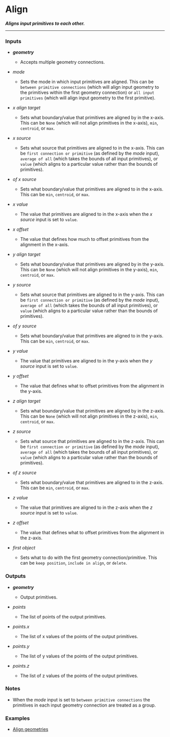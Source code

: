 # Align

**_Aligns input primitives to each other._**

---


### Inputs

* **_geometry_**

  * Accepts multiple geometry connections.

* _mode_

  * Sets the mode in which input primitives are aligned. This can be `between primitive connections` (which will align input geometry to the primitives within the first geometry connection) or `all input primitives` (which will align input geometry to the first primitive).

* _x align target_

  * Sets what boundary/value that primitives are aligned by in the x-axis. This can be `None` (which will not align primitives in the x-axis), `min`, `centroid`, or `max`.

* _x source_

  * Sets what source that primitives are aligned to in the x-axis. This can be `first connection or primitive` (as defined by the _mode_ input), `average of all` (which takes the bounds of all input primitives), or `value` (which aligns to a particular value rather than the bounds of primitives).

* _of x source_

  * Sets what boundary/value that primitives are aligned to in the x-axis. This can be `min`, `centroid`, or `max`.

* _x value_

  * The value that primitives are aligned to in the x-axis when the _x source_ input is set to `value`.

* _x offset_

  * The value that defines how much to offset primitives from the alignment in the x-axis.

* _y align target_

  * Sets what boundary/value that primitives are aligned by in the y-axis. This can be `None` (which will not align primitives in the y-axis), `min`, `centroid`, or `max`.

* _y source_

  * Sets what source that primitives are aligned to in the y-axis. This can be `first connection or primitive` (as defined by the _mode_ input), `average of all` (which takes the bounds of all input primitives), or `value` (which aligns to a particular value rather than the bounds of primitives).

* _of y source_

  * Sets what boundary/value that primitives are aligned to in the y-axis. This can be `min`, `centroid`, or `max`.

* _y value_

  * The value that primitives are aligned to in the y-axis when the _y source_ input is set to `value`.

* _y offset_

  * The value that defines what to offset primitives from the alignment in the y-axis.

* _z align target_

  * Sets what boundary/value that primitives are aligned by in the z-axis. This can be `None` (which will not align primitives in the z-axis), `min`, `centroid`, or `max`.

* _z source_

  * Sets what source that primitives are aligned to in the z-axis. This can be `first connection or primitive` (as defined by the _mode_ input), `average of all` (which takes the bounds of all input primitives), or `value` (which aligns to a particular value rather than the bounds of primitives).

* _of z source_

  * Sets what boundary/value that primitives are aligned to in the z-axis. This can be `min`, `centroid`, or `max`.

* _z value_

  * The value that primitives are aligned to in the z-axis when the _z source_ input is set to `value`.

* _z offset_

  * The value that defines what to offset primitives from the alignment in the z-axis.

* _first object_

  * Sets what to do with the first geometry connection/primitive. This can be `keep position`, `include in align`, or `delete`.


### Outputs

* **_geometry_**

  * Output primitives.

* _points_

  * The list of points of the output primitives.

* _points.x_

  * The list of x values of the points of the output primitives.

* _points.y_

  * The list of y values of the points of the output primitives.

* _points.z_

  * The list of z values of the points of the output primitives.


### Notes



* When the _mode_ input is set to `between primitive connections` the primitives in each input geometry connection are treated as a group.


### Examples



* <a href="https://creator.trimble.com/graph?assetURI=whp:92e7e780-0b33-4970-bc97-d32c2f6ee4bc&version=latest" target="_blank">Align geometries</a>
